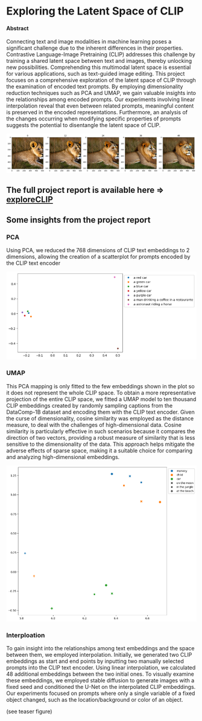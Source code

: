# Exploring the Latent Space of CLIP

#### Abstract

 Connecting text and image modalities in machine learning poses a significant challenge due to the inherent differences in their properties.
    Contrastive Language-Image Pretraining (CLIP) addresses this challenge by training a shared latent space between text and images, thereby unlocking new possibilities.
    Comprehending this multimodal latent space is essential for various applications, such as text-guided image editing.
    This project focuses on a comprehensive exploration of the latent space of CLIP through the examination of encoded text prompts.
    By employing dimensionality reduction techniques such as PCA and UMAP, we gain valuable insights into the relationships among encoded prompts.
    Our experiments involving linear interpolation reveal that even between related prompts, meaningful content is preserved in the encoded representations.
    Furthermore, an analysis of the changes occurring when modifying specific properties of prompts suggests the potential to disentangle the latent space of CLIP.

![interpolated lion](assets/interp_lion.png)


 ## The full project report is available here => [exploreCLIP](assets/exploreCLIP.pdf)

## Some insights from the project report

### PCA
Using PCA, we reduced the 768 dimensions of CLIP text
embeddings to 2 dimensions, allowing the creation of a scatterplot
for prompts encoded by the CLIP text encoder  

![pca plot](assets/pca.png)

### UMAP
This PCA mapping is only fitted to the few embeddings shown in the
plot so it does not represent the whole CLIP space. To obtain a more
representative projection of the entire CLIP space, we fitted a UMAP
model to ten thousand CLIP embeddings created by randomly sampling
captions from the DataComp-1B dataset and encoding them with the
CLIP text encoder. Given the curse of dimensionality, cosine similarity
was employed as the distance measure, to deal with the challenges
of high-dimensional data. Cosine similarity is particularly effective
in such scenarios because it compares the direction of two vectors,
providing a robust measure of similarity that is less sensitive to the
dimensionality of the data. This approach helps mitigate the adverse
effects of sparse space, making it a suitable choice for comparing
and analyzing high-dimensional embeddings.  

![umap plot](assets/umap.png)

### Interploation

To gain insight into the relationships among text embeddings and the
space between them, we employed interpolation. Initially, we generated
two CLIP embeddings as start and end points by inputting two manually
selected prompts into the CLIP text encoder. Using linear interpolation,
we calculated 48 additional embeddings between the two initial ones.
To visually examine these embeddings, we employed stable diffusion
to generate images with a fixed seed and conditioned the U-Net on the
interpolated CLIP embeddings. Our experiments focused on prompts
where only a single variable of a fixed object changed, such as the
location/background or color of an object.

(see teaser figure)

